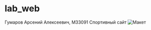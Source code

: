 # lab_web
Гумаров Арсений Алексеевич, М33091
Спортивный сайт
![Макет](https://github.com/w311-qt/lab_web/assets/90219415/9062738c-55cd-438d-951e-cc7e1c06fdf2)
